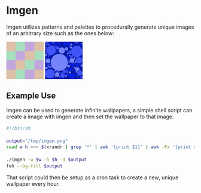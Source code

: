 # Imgen

Imgen utilizes patterns and palettes to procedurally generate unique images of
an arbitrary size such as the ones below:

![tile-example](assets/tile-example.png)
![circlefill-example](assets/circlefill-example.png)

## Example Use

Imgen can be used to generate infinite wallpapers, a simple shell script can
create a image with imgen and then set the wallpaper to that image.

```sh
#!/bin/sh

output="/tmp/imgen.png"
read w h <<< $(xrandr | grep '*' | awk '{print $1}' | awk -Fx '{print $1, $2}')

./imgen -w $w -h $h -d $output
feh --bg-fill $output
```

That script could then be setup as a cron task to create a new, unique wallpaper
every hour.
